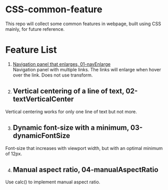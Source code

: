 # CSS-common-feature

This repo will collect some common features in webpage, built using CSS mainly,
for future reference.  

# Feature List

1. <ins>Navigation panel that enlarges, 01-navEnlarge</ins>   
Navigation panel with multiple links. The links will enlarge when hover over the
link. Does not use transform.  

2. ## Vertical centering of a line of text, 02-textVerticalCenter  
Vertical centering works for only one line of text but not more.  

3. ## Dynamic font-size with a minimum, 03-dynamicFontSize  
Font-size that increases with viewport width, but with an optimal minimum of
12px.  

4. ## Manual aspect ratio, 04-manualAspectRatio  
Use calc() to implement manual aspect ratio.  